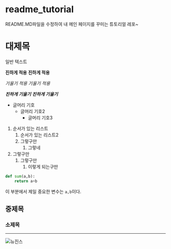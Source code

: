 # readme_tutorial
README.MD파일을 수정하여 
내 메인 페이지를 꾸미는 
튜토리얼 레포~

# 대제목
일반 텍스트 


**진하게 적용**
__진하게 적용__


_기울기 적용_
*기울기 적용*

***진하게 기울기***
___진하게 기울기___

- 글머리 기호
  - 글머리 기호2
    - 글머리 기호3
        
1. 순서가 있는 리스트
   1. 순서가 있는 리스트2 
   2. 그렇구만
      1. 그렇네
2. 그렇구만
   1. 그렇구만
      1. 이렇게 되는구만

```python
def sum(a,b):
    return a+b

``` 
이 부분에서 제일 중요한 변수는 `a,b`이다.

## 중제목
### 소제목

---

![뉴진스](https://upload.wikimedia.org/wikipedia/commons/thumb/a/a2/NewJeans_X_OLENS_1_%28cropped%29.jpg/250px-NewJeans_X_OLENS_1_%28cropped%29.jpg)


